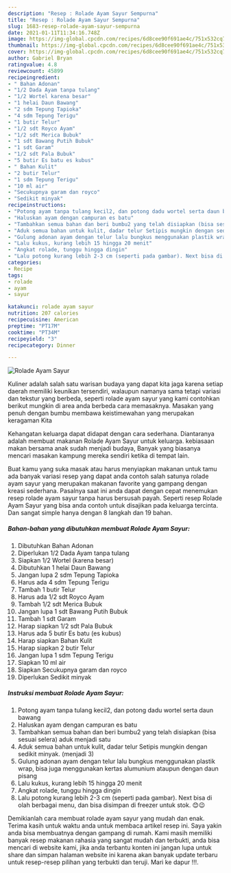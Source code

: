```yaml
---
description: "Resep : Rolade Ayam Sayur Sempurna"
title: "Resep : Rolade Ayam Sayur Sempurna"
slug: 1683-resep-rolade-ayam-sayur-sempurna
date: 2021-01-11T11:34:16.748Z
image: https://img-global.cpcdn.com/recipes/6d8cee90f691ae4c/751x532cq70/rolade-ayam-sayur-foto-resep-utama.jpg
thumbnail: https://img-global.cpcdn.com/recipes/6d8cee90f691ae4c/751x532cq70/rolade-ayam-sayur-foto-resep-utama.jpg
cover: https://img-global.cpcdn.com/recipes/6d8cee90f691ae4c/751x532cq70/rolade-ayam-sayur-foto-resep-utama.jpg
author: Gabriel Bryan
ratingvalue: 4.8
reviewcount: 45899
recipeingredient:
- " Bahan Adonan"
- "1/2 Dada Ayam tanpa tulang"
- "1/2 Wortel karena besar"
- "1 helai Daun Bawang"
- "2 sdm Tepung Tapioka"
- "4 sdm Tepung Terigu"
- "1 butir Telur"
- "1/2 sdt Royco Ayam"
- "1/2 sdt Merica Bubuk"
- "1 sdt Bawang Putih Bubuk"
- "1 sdt Garam"
- "1/2 sdt Pala Bubuk"
- "5 butir Es batu es kubus"
- " Bahan Kulit"
- "2 butir Telur"
- "1 sdm Tepung Terigu"
- "10 ml air"
- "Secukupnya garam dan royco"
- "Sedikit minyak"
recipeinstructions:
- "Potong ayam tanpa tulang kecil2, dan potong dadu wortel serta daun bawang"
- "Haluskan ayam dengan campuran es batu"
- "Tambahkan semua bahan dan beri bumbu2 yang telah disiapkan (bisa sesuai selera) aduk menjadi satu"
- "Aduk semua bahan untuk kulit, dadar telur Setipis mungkin dengan sedikit minyak. (menjadi 3)"
- "Gulung adonan ayam dengan telur lalu bungkus menggunakan plastik wrap, bisa juga menggunakan kertas alumunium ataupun dengan daun pisang"
- "Lalu kukus, kurang lebih 15 hingga 20 menit"
- "Angkat rolade, tunggu hingga dingin"
- "Lalu potong kurang lebih 2-3 cm (seperti pada gambar). Next bisa di olah berbagai menu, dan bisa disimpan di freezer untuk stok. 😊😉"
categories:
- Recipe
tags:
- rolade
- ayam
- sayur

katakunci: rolade ayam sayur 
nutrition: 207 calories
recipecuisine: American
preptime: "PT17M"
cooktime: "PT34M"
recipeyield: "3"
recipecategory: Dinner

---
```



![Rolade Ayam Sayur](https://img-global.cpcdn.com/recipes/6d8cee90f691ae4c/751x532cq70/rolade-ayam-sayur-foto-resep-utama.jpg)

Kuliner adalah salah satu warisan budaya yang dapat kita jaga karena setiap daerah memiliki keunikan tersendiri, walaupun namanya sama tetapi variasi dan tekstur yang berbeda, seperti rolade ayam sayur yang kami contohkan berikut mungkin di area anda berbeda cara memasaknya. Masakan yang penuh dengan bumbu membawa keistimewahan yang merupakan keragaman Kita



Kehangatan keluarga dapat didapat dengan cara sederhana. Diantaranya adalah membuat makanan Rolade Ayam Sayur untuk keluarga. kebiasaan makan bersama anak sudah menjadi budaya, Banyak yang biasanya mencari masakan kampung mereka sendiri ketika di tempat lain.

Buat kamu yang suka masak atau harus menyiapkan makanan untuk tamu ada banyak variasi resep yang dapat anda contoh salah satunya rolade ayam sayur yang merupakan makanan favorite yang gampang dengan kreasi sederhana. Pasalnya saat ini anda dapat dengan cepat menemukan resep rolade ayam sayur tanpa harus bersusah payah.
Seperti resep Rolade Ayam Sayur yang bisa anda contoh untuk disajikan pada keluarga tercinta. Dan sangat simple hanya dengan 8 langkah dan 19 bahan.


<!--inarticleads1-->

##### Bahan-bahan yang dibutuhkan membuat Rolade Ayam Sayur:

1. Dibutuhkan  Bahan Adonan
1. Diperlukan 1/2 Dada Ayam tanpa tulang
1. Siapkan 1/2 Wortel (karena besar)
1. Dibutuhkan 1 helai Daun Bawang
1. Jangan lupa 2 sdm Tepung Tapioka
1. Harus ada 4 sdm Tepung Terigu
1. Tambah 1 butir Telur
1. Harus ada 1/2 sdt Royco Ayam
1. Tambah 1/2 sdt Merica Bubuk
1. Jangan lupa 1 sdt Bawang Putih Bubuk
1. Tambah 1 sdt Garam
1. Harap siapkan 1/2 sdt Pala Bubuk
1. Harus ada 5 butir Es batu (es kubus)
1. Harap siapkan  Bahan Kulit
1. Harap siapkan 2 butir Telur
1. Jangan lupa 1 sdm Tepung Terigu
1. Siapkan 10 ml air
1. Siapkan Secukupnya garam dan royco
1. Diperlukan Sedikit minyak




<!--inarticleads2-->

##### Instruksi membuat  Rolade Ayam Sayur:

1. Potong ayam tanpa tulang kecil2, dan potong dadu wortel serta daun bawang
1. Haluskan ayam dengan campuran es batu
1. Tambahkan semua bahan dan beri bumbu2 yang telah disiapkan (bisa sesuai selera) aduk menjadi satu
1. Aduk semua bahan untuk kulit, dadar telur Setipis mungkin dengan sedikit minyak. (menjadi 3)
1. Gulung adonan ayam dengan telur lalu bungkus menggunakan plastik wrap, bisa juga menggunakan kertas alumunium ataupun dengan daun pisang
1. Lalu kukus, kurang lebih 15 hingga 20 menit
1. Angkat rolade, tunggu hingga dingin
1. Lalu potong kurang lebih 2-3 cm (seperti pada gambar). Next bisa di olah berbagai menu, dan bisa disimpan di freezer untuk stok. 😊😉




Demikianlah cara membuat rolade ayam sayur yang mudah dan enak. Terima kasih untuk waktu anda untuk membaca artikel resep ini. Saya yakin anda bisa membuatnya dengan gampang di rumah. Kami masih memiliki banyak resep makanan rahasia yang sangat mudah dan terbukti, anda bisa mencari di website kami, jika anda terbantu konten ini jangan lupa untuk share dan simpan halaman website ini karena akan banyak update terbaru untuk resep-resep pilihan yang terbukti dan teruji. Mari ke dapur !!!. 

